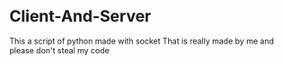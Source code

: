 # Client-And-Server
This a script of python made with socket
That is really made by me
and please don't steal my code

